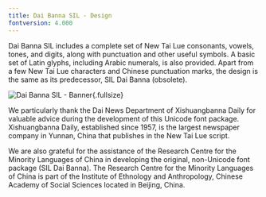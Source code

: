 ```yaml
---
title: Dai Banna SIL - Design
fontversion: 4.000
---
```


Dai Banna SIL includes a complete set of New Tai Lue consonants, vowels, tones, and digits, along with punctuation and other useful symbols. A basic set of Latin glyphs, including Arabic numerals, is also provided. Apart from a few New Tai Lue characters and Chinese punctuation marks, the design is the same as its predecessor, SIL Dai Banna (obsolete).

![Dai Banna SIL - Banner](assets/images/dbsil_banner.png){.fullsize}
<!-- PRODUCT SITE IMAGE SRC https://software.sil.org/wp/wp-content/uploads/2022/07/dbsil_banner.png -->
<!-- <figcaption>Dai Banna SIL</figcaption> -->

We particularly thank the Dai News Department of Xishuangbanna Daily for valuable advice during the development of this Unicode font package. Xishuangbanna Daily, established since 1957, is the largest newspaper company in Yunnan, China that publishes in the New Tai Lue script.

We are also grateful for the assistance of the Research Centre for the Minority Languages of China in developing the original, non-Unicode font package (SIL Dai Banna). The Research Centre for the Minority Languages of China is part of the Institute of Ethnology and Anthropology, Chinese Academy of Social Sciences located in Beijing, China.
